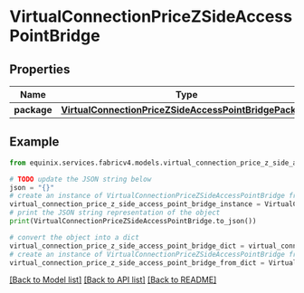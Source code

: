 # VirtualConnectionPriceZSideAccessPointBridge


## Properties

Name | Type | Description | Notes
------------ | ------------- | ------------- | -------------
**package** | [**VirtualConnectionPriceZSideAccessPointBridgePackage**](VirtualConnectionPriceZSideAccessPointBridgePackage.md) |  | [optional] 

## Example

```python
from equinix.services.fabricv4.models.virtual_connection_price_z_side_access_point_bridge import VirtualConnectionPriceZSideAccessPointBridge

# TODO update the JSON string below
json = "{}"
# create an instance of VirtualConnectionPriceZSideAccessPointBridge from a JSON string
virtual_connection_price_z_side_access_point_bridge_instance = VirtualConnectionPriceZSideAccessPointBridge.from_json(json)
# print the JSON string representation of the object
print(VirtualConnectionPriceZSideAccessPointBridge.to_json())

# convert the object into a dict
virtual_connection_price_z_side_access_point_bridge_dict = virtual_connection_price_z_side_access_point_bridge_instance.to_dict()
# create an instance of VirtualConnectionPriceZSideAccessPointBridge from a dict
virtual_connection_price_z_side_access_point_bridge_from_dict = VirtualConnectionPriceZSideAccessPointBridge.from_dict(virtual_connection_price_z_side_access_point_bridge_dict)
```
[[Back to Model list]](../README.md#documentation-for-models) [[Back to API list]](../README.md#documentation-for-api-endpoints) [[Back to README]](../README.md)



